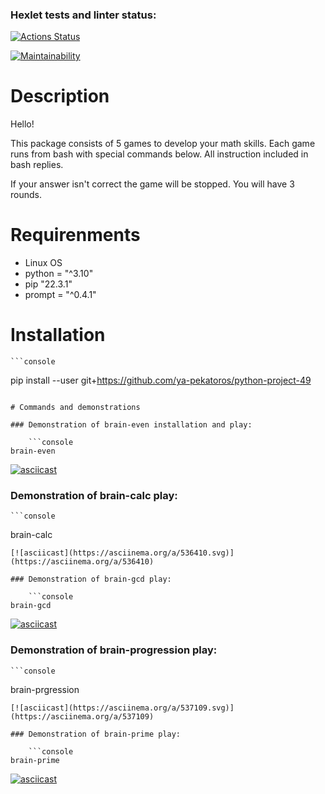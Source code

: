 ### Hexlet tests and linter status:
[![Actions Status](https://github.com/ya-pekatoros/python-project-49/workflows/hexlet-check/badge.svg)](https://github.com/ya-pekatoros/python-project-49/actions)

[![Maintainability](https://api.codeclimate.com/v1/badges/13042ca6a604e18dfbc9/maintainability)](https://codeclimate.com/github/ya-pekatoros/python-project-49/maintainability)

# Description

Hello!

This package consists of 5 games to develop your math skills. Each game runs from bash with special commands below. All instruction included in bash replies.

If your answer isn't correct the game will be stopped. You will have 3 rounds.

# Requirenments

* Linux OS
* python = "^3.10"
* pip "22.3.1"
* prompt = "^0.4.1"

# Installation

    ```console
pip install --user git+https://github.com/ya-pekatoros/python-project-49
``` 

# Commands and demonstrations

### Demonstration of brain-even installation and play:

    ```console
brain-even
```   
[![asciicast](https://asciinema.org/a/536099.svg)](https://asciinema.org/a/536099)

### Demonstration of brain-calc play:

    ```console
brain-calc
```  
[![asciicast](https://asciinema.org/a/536410.svg)](https://asciinema.org/a/536410)

### Demonstration of brain-gcd play:

    ```console
brain-gcd
```
[![asciicast](https://asciinema.org/a/536718.svg)](https://asciinema.org/a/536718)

### Demonstration of brain-progression play:

    ```console
brain-prgression
```
[![asciicast](https://asciinema.org/a/537109.svg)](https://asciinema.org/a/537109)

### Demonstration of brain-prime play:

    ```console
brain-prime
```
[![asciicast](https://asciinema.org/a/537160.svg)](https://asciinema.org/a/537160)